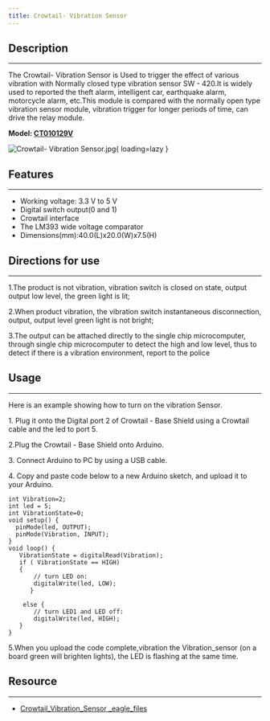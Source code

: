 ```yaml
---
title: Crowtail- Vibration Sensor
---
```


## Description
-----------

The Crowtail- Vibration Sensor is Used to trigger the effect of various vibration with Normally closed type vibration sensor SW - 420.It is widely used to reported the theft alarm, intelligent car, earthquake alarm, motorcycle alarm, etc.This module is compared with the normally open type vibration sensor module, vibration trigger for longer periods of time, can drive the relay module.

**Model: [CT010129V](http://www.elecrow.com/crowtail-vibration-sensor-p-1662.html)**

![Crowtail- Vibration Sensor.jpg](https://wiki.elecrow.com/images/thumb/4/4f/Crowtail-_Vibration_Sensor.jpg/600px-Crowtail-_Vibration_Sensor.jpg){ loading=lazy }

## Features
--------

- Working voltage: 3.3 V to 5 V
- Digital switch output(0 and 1)
- Crowtail interface
- The LM393 wide voltage comparator
- Dimensions(mm):40.0(L)x20.0(W)x7.5(H)

## Directions for use
------------------

1.The product is not vibration, vibration switch is closed on state, output output low level, the green light is lit;

2.When product vibration, the vibration switch instantaneous disconnection, output, output level green light is not bright;

3.The output can be attached directly to the single chip microcomputer, through single chip microcomputer to detect the high and low level, thus to detect if there is a vibration environment, report to the police

## Usage
-----

Here is an example showing how to turn on the vibration Sensor.

1\. Plug it onto the Digital port 2 of Crowtail - Base Shield using a Crowtail cable and the led to port 5.

2.Plug the Crowtail - Base Shield onto Arduino.

3\. Connect Arduino to PC by using a USB cable.


4\. Copy and paste code below to a new Arduino sketch, and upload it to your Arduino.

```
int Vibration=2;
int led = 5;
int VibrationState=0;           
void setup() {                
  pinMode(led, OUTPUT); 
  pinMode(Vibration, INPUT);
}
void loop() {
   VibrationState = digitalRead(Vibration);
   if ( VibrationState == HIGH) 
   {     
       // turn LED on:    
       digitalWrite(led, LOW);  
      } 
 
    else {
       // turn LED1 and LED off:
       digitalWrite(led, HIGH);
   }
}
```

5.When you upload the code complete,vibration the Vibration\_sensor (on a board green will brighten lights), the LED is flashing at the same time.

## Resource
--------

- [Crowtail\_Vibration\_Sensor \_eagle\_files](./files/Crowtail-Vibration-Sensor-eagle-files-zip.md)
